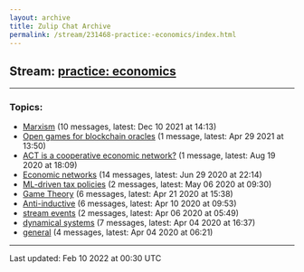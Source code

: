 ```yaml
---
layout: archive
title: Zulip Chat Archive
permalink: /stream/231468-practice:-economics/index.html
---
```


## Stream: [practice: economics](https://mattecapu.github.io/ct-zulip-archive/stream/231468-practice:-economics/index.html)
---

### Topics:

* [Marxism](topic/Marxism.html) (10 messages, latest: Dec 10 2021 at 14:13)
* [Open games for blockchain oracles](topic/Open.20games.20for.20blockchain.20oracles.html) (1 message, latest: Apr 29 2021 at 13:50)
* [ACT is a cooperative economic network?](topic/ACT.20is.20a.20cooperative.20economic.20network.3F.html) (1 message, latest: Aug 19 2020 at 18:09)
* [Economic networks](topic/Economic.20networks.html) (14 messages, latest: Jun 29 2020 at 22:14)
* [ML-driven tax policies](topic/ML-driven.20tax.20policies.html) (2 messages, latest: May 06 2020 at 09:30)
* [Game Theory](topic/Game.20Theory.html) (6 messages, latest: Apr 21 2020 at 15:38)
* [Anti-inductive](topic/Anti-inductive.html) (6 messages, latest: Apr 10 2020 at 09:53)
* [stream events](topic/stream.20events.html) (2 messages, latest: Apr 06 2020 at 05:49)
* [dynamical systems](topic/dynamical.20systems.html) (7 messages, latest: Apr 04 2020 at 16:37)
* [general](topic/general.html) (4 messages, latest: Apr 04 2020 at 06:21)

<hr><p>Last updated: Feb 10 2022 at 00:30 UTC</p>
